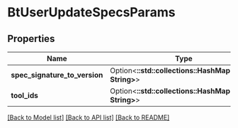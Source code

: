 # BtUserUpdateSpecsParams

## Properties

Name | Type | Description | Notes
------------ | ------------- | ------------- | -------------
**spec_signature_to_version** | Option<**::std::collections::HashMap<String, String>**> |  | [optional]
**tool_ids** | Option<**::std::collections::HashMap<String, String>**> |  | [optional]

[[Back to Model list]](../README.md#documentation-for-models) [[Back to API list]](../README.md#documentation-for-api-endpoints) [[Back to README]](../README.md)


